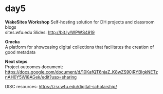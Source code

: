 # day5
<b>WakeSites Workshop</b> Self-hosting solution for DH projects and classroom blogs<br>
sites.wfu.edu
Slides: http://bit.ly/WPWS4919<br>

<b>Omeka</b><br>
A platform for showcasing digital collections that facilitates the creation of good metadata

<b>Next steps</b><br>
Project outcomes document: https://docs.google.com/document/d/10KafQT6njaZ_K8wZS90jRYBIgkNETznAH0Y5Wi8AGek/edit?usp=sharing

DISC resources: https://zsr.wfu.edu/digital-scholarship/
